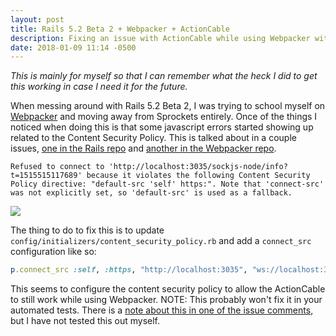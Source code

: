 ```yaml
---
layout: post
title: Rails 5.2 Beta 2 + Webpacker + ActionCable
description: Fixing an issue with ActionCable while using Webpacker with Rails 5.2 Beta 2
date: 2018-01-09 11:14 -0500
---
```


_This is mainly for myself so that I can remember what the heck I did to get this working in case I need it for the future._

When messing around with Rails 5.2 Beta 2, I was trying to school myself on [Webpacker](https://github.com/rails/webpacker) and moving away from Sprockets entirely.  Once of the things I noticed when doing this is that some javascript errors started showing up related to the Content Security Policy.  This is talked about in a couple issues, [one in the Rails repo](https://github.com/rails/rails/issues/31309) and [another in the Webpacker repo](https://github.com/rails/webpacker/issues/1057).

```
Refused to connect to 'http://localhost:3035/sockjs-node/info?t=1515515117689' because it violates the following Content Security Policy directive: "default-src 'self' https:". Note that 'connect-src' was not explicitly set, so 'default-src' is used as a fallback.
```

<img src="/assets/images/javascript-errors.png" class="bordered-image">

The thing to do to fix this is to update `config/initializers/content_security_policy.rb` and add a `connect_src` configuration like so:

```ruby
p.connect_src :self, :https, "http://localhost:3035", "ws://localhost:3035"
```

This seems to configure the content security policy to allow the ActionCable to still work while using Webpacker.  NOTE: This probably won't fix it in your automated tests.  There is a [note about this in one of the issue comments](https://github.com/rails/rails/issues/31309#issuecomment-352849112), but I have not tested this out myself.
